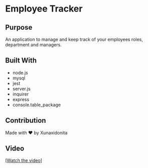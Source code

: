 # Employee Tracker

## Purpose

An application to manage and keep track of your employees roles, department and managers.

## Built With

- node.js
- mysql
- jest
- server.js
- inquirer
- express
- console.table_package

## Contribution

Made with ❤️ by Xunaxidonita

## Video

[[Watch the video](https://drive.google.com/file/d/1KPj3Yc-u00kr0Yzrw98jTtckFOEpCBE8/view)]
